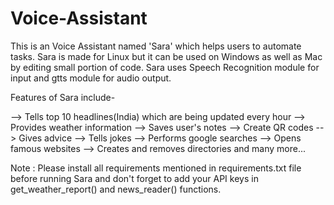 # Voice-Assistant

This is an Voice Assistant named 'Sara' which helps users to automate tasks.
Sara is made for Linux but it can be used on Windows as well as Mac by editing small portion of code.
Sara uses Speech Recognition module for input and gtts module for audio output.


Features of Sara include-

--> Tells top 10 headlines(India) which are being updated every hour
--> Provides weather information
--> Saves user's notes
--> Create QR codes
--> Gives advice
--> Tells jokes
--> Performs google searches
--> Opens famous websites
--> Creates and removes directories and many more...

Note : Please install all requirements  mentioned in requirements.txt file before running Sara and don't forget to add your API keys in get_weather_report() and news_reader() functions.
